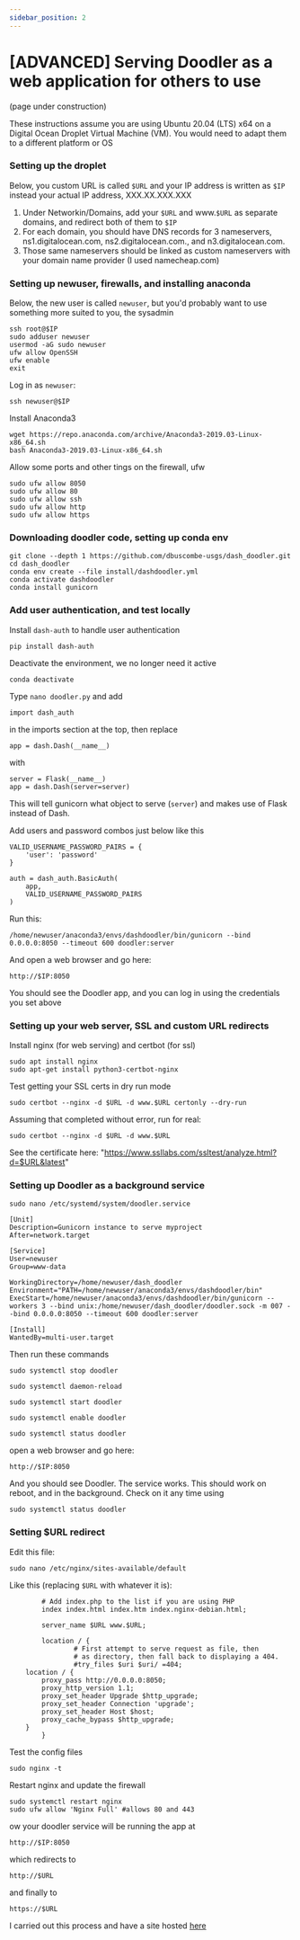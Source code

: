 ```yaml
---
sidebar_position: 2
---
```


# [ADVANCED] Serving Doodler as a web application for others to use

(page under construction)

These instructions assume you are using Ubuntu 20.04 (LTS) x64 on a Digital Ocean Droplet Virtual Machine (VM). You would need to adapt them to a different platform or OS

### Setting up the droplet
Below, you custom URL is called `$URL` and your IP address is written as `$IP` instead your actual IP address, XXX.XX.XXX.XXX

1. Under Networkin/Domains, add your `$URL` and www.`$URL` as separate domains, and redirect both of them to `$IP`
2. For each domain, you should have DNS records for 3 nameservers, ns1.digitalocean.com, ns2.digitalocean.com., and n3.digitalocean.com.
3. Those same nameservers should be linked as custom nameservers with your domain name provider (I used namecheap.com)

### Setting up newuser, firewalls, and installing anaconda

Below, the new user is called `newuser`, but you'd probably want to use something more suited to you, the sysadmin

```
ssh root@$IP
sudo adduser newuser
usermod -aG sudo newuser
ufw allow OpenSSH
ufw enable
exit
```

Log in as `newuser`:

```
ssh newuser@$IP
```

Install Anaconda3

```
wget https://repo.anaconda.com/archive/Anaconda3-2019.03-Linux-x86_64.sh
bash Anaconda3-2019.03-Linux-x86_64.sh
```

Allow some ports and other tings on the firewall, ufw

```
sudo ufw allow 8050
sudo ufw allow 80
sudo ufw allow ssh
sudo ufw allow http
sudo ufw allow https
```

### Downloading doodler code, setting up conda env

```
git clone --depth 1 https://github.com/dbuscombe-usgs/dash_doodler.git
cd dash_doodler
conda env create --file install/dashdoodler.yml
conda activate dashdoodler
conda install gunicorn
```

### Add user authentication, and test locally

Install `dash-auth` to handle user authentication

```
pip install dash-auth
```

Deactivate the environment, we no longer need it active

```
conda deactivate
```

Type `nano doodler.py` and add

```
import dash_auth

```

in the imports section at the top, then replace

```
app = dash.Dash(__name__)
```

with

```
server = Flask(__name__)
app = dash.Dash(server=server)
```

This will tell gunicorn what object to serve (`server`) and makes use of Flask instead of Dash.

Add users and password combos just below like this

```
VALID_USERNAME_PASSWORD_PAIRS = {
    'user': 'password'
}

auth = dash_auth.BasicAuth(
    app,
    VALID_USERNAME_PASSWORD_PAIRS
)

```


Run this:

```
/home/newuser/anaconda3/envs/dashdoodler/bin/gunicorn --bind 0.0.0.0:8050 --timeout 600 doodler:server
```

And open a web browser and go here:

```
http://$IP:8050
```

You should see the Doodler app, and you can log in using the credentials you set above


### Setting up your web server, SSL and custom URL redirects

Install nginx (for web serving) and certbot (for ssl)

```
sudo apt install nginx
sudo apt-get install python3-certbot-nginx
```

Test getting your SSL certs in dry run mode

```
sudo certbot --nginx -d $URL -d www.$URL certonly --dry-run
```

Assuming that completed without error, run for real:

```
sudo certbot --nginx -d $URL -d www.$URL
```

See the certificate here: "https://www.ssllabs.com/ssltest/analyze.html?d=$URL&latest"


### Setting up Doodler as a background service

```
sudo nano /etc/systemd/system/doodler.service
```

```
[Unit]
Description=Gunicorn instance to serve myproject
After=network.target

[Service]
User=newuser
Group=www-data

WorkingDirectory=/home/newuser/dash_doodler
Environment="PATH=/home/newuser/anaconda3/envs/dashdoodler/bin"
ExecStart=/home/newuser/anaconda3/envs/dashdoodler/bin/gunicorn --workers 3 --bind unix:/home/newuser/dash_doodler/doodler.sock -m 007 --bind 0.0.0.0:8050 --timeout 600 doodler:server

[Install]
WantedBy=multi-user.target
```

Then run these commands

```
sudo systemctl stop doodler

sudo systemctl daemon-reload

sudo systemctl start doodler

sudo systemctl enable doodler

sudo systemctl status doodler
```

open a web browser and go here:

```
http://$IP:8050
```

And you should see Doodler. The service works. This should work on reboot, and in the background. Check on it any time using

```
sudo systemctl status doodler
```

### Setting $URL redirect

Edit this file:

```
sudo nano /etc/nginx/sites-available/default
```

Like this (replacing `$URL` with whatever it is):

```
        # Add index.php to the list if you are using PHP
        index index.html index.htm index.nginx-debian.html;

        server_name $URL www.$URL;

        location / {
                # First attempt to serve request as file, then
                # as directory, then fall back to displaying a 404.
                #try_files $uri $uri/ =404;
    location / {
        proxy_pass http://0.0.0.0:8050;
        proxy_http_version 1.1;
        proxy_set_header Upgrade $http_upgrade;
        proxy_set_header Connection 'upgrade';
        proxy_set_header Host $host;
        proxy_cache_bypass $http_upgrade;
    }
        }
```


Test the config files
```
sudo nginx -t
```

Restart nginx and update the firewall

```
sudo systemctl restart nginx
sudo ufw allow 'Nginx Full' #allows 80 and 443
```

ow your doodler service will be running the app at

```
http://$IP:8050
```

which redirects to

```
http://$URL
```

and finally to

```
https://$URL
```


I carried out this process and have a site hosted [here](https://doodler.xyz/)

